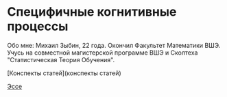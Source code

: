 # Специфичные когнитивные процессы

Обо мне:
Михаил Зыбин, 22 года. Окончил Факультет Математики ВШЭ. Учусь на совместной магистерской программе ВШЭ и Сколтеха "Статистическая Теория Обучения". 

[Конспекты статей](конспекты статей)

[Эссе](Эссе)
